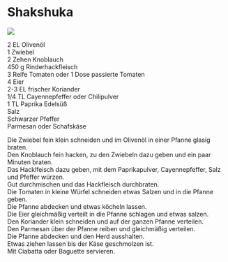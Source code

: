 # Shakshuka

![](https://radiatortwo.github.io/rezepte/pics/shakshuka.jpg)

2 EL Olivenöl\
1 Zwiebel\
2 Zehen Knoblauch\
450 g Rinderhackfleisch\
3 Reife Tomaten oder 1 Dose passierte Tomaten\
4 Eier\
2-3 EL frischer Koriander\
1/4 TL Cayennepfeffer oder Chilipulver\
1 TL Paprika Edelsüß\
Salz\
Schwarzer Pfeffer\
Parmesan oder Schafskäse

Die Zwiebel fein klein schneiden und im Olivenöl in einer Pfanne glasig braten.\
Den Knoblauch fein hacken, zu den Zwiebeln dazu geben und ein paar Minuten braten.\
Das Hacklfeisch dazu geben, mit dem Paprikapulver, Cayennepfeffer, Salz und Pfeffer würzen.\
Gut durchmischen und das Hackfleisch durchbraten.\
Die Tomaten in kleine Würfel schneiden etwas Salzen und in die Pfanne geben.\
Die Pfanne abdecken und etwas köcheln lassen.\
Die Eier gleichmäßig verteilt in die Pfanne schlagen und etwas salzen.\
Den Koriander klein schneiden und auf der ganzen Pfanne verteilen.\
Den Parmesan über der Pfanne reiben und gleichmäßig verteilen.\
Die Pfanne abdecken und den Herd ausshalten.\
Etwas ziehen lassen bis der Käse geschmolzen ist.\
Mit Ciabatta oder Baguette servieren.
